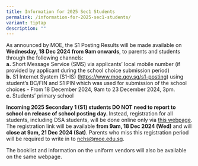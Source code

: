 ```yaml
---
title: Information for 2025 Sec1 Students
permalink: /information-for-2025-sec1-students/
variant: tiptap
description: ""
---
```

<p></p>
<p>As announced by MOE, the S1 Posting Results will be made available on <strong>Wednesday, 18 Dec 2024</strong>  <strong>from 9am onwards</strong>,
to parents and students through the following channels:
<br><strong>a.</strong> Short Message Service (SMS) via applicants’ local mobile
number (if provided by applicant during the school choice submission period)
<br><strong>b.</strong> S1 Internet System (S1-IS) (<a href="https://www.moe.gov.sg/s1-posting" rel="noopener noreferrer nofollow" target="_blank">https://www.moe.gov.sg/s1-posting</a>)
using student’s BC/FIN and S1 PIN which was used for submission of the
school choices - From 18 December 2024, 9am to 23 December 2024, 3pm.
<br><strong>c.</strong> Students’ primary school &nbsp;&nbsp;</p>
<p><strong>Incoming 2025 Secondary 1 (S1) students DO NOT need to report to school on release of school posting day. </strong>Instead,
registration for all students, including DSA students, will be done&nbsp;online
only via <a href="https://www.nanchiauhigh.moe.edu.sg/permalink/nchs-2025s1/" class="x_OWAAutoLink" rel="noopener noreferrer nofollow" target="_blank"><u>this webpage</u></a>.
The registration link will be available <strong>from 9am, 18 Dec 2024 (Wed)</strong>&nbsp;and
will <strong>close at 9am, 21 Dec 2024 (Sat)</strong>. Parents who miss
this registration period will be required to write in to <a href="mailto:nchs@moe.edu.sg" rel="noopener noreferrer nofollow" target="_blank"><u>nchs@moe.edu.sg</u></a>.&nbsp;</p>
<p>The booklist and information on the uniform vendors will also be available
on the same webpage.</p>